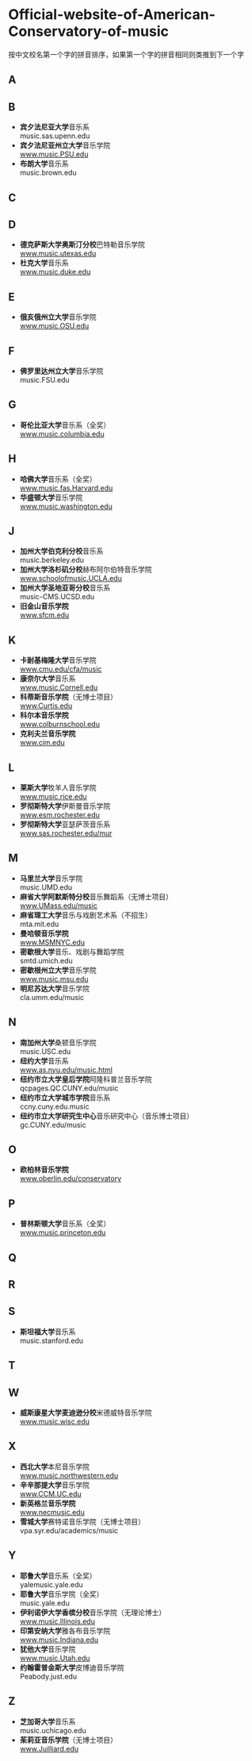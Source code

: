 # Official-website-of-American-Conservatory-of-music
按中文校名第一个字的拼音排序，如果第一个字的拼音相同则类推到下一个字
## A 
## B 
- **宾夕法尼亚大学**音乐系<br>
music.sas.upenn.edu
- **宾夕法尼亚州立大学**音乐学院<br>
www.music.PSU.edu
- **布朗大学**音乐系<br>
music.brown.edu
## C 
## D 
- **德克萨斯大学奥斯汀分校**巴特勒音乐学院<br>
www.music.utexas.edu
- **杜克大学**音乐系<br>
www.music.duke.edu
## E 
- **俄亥俄州立大学**音乐学院<br>
www.music.OSU.edu
## F 
- **佛罗里达州立大学**音乐学院<br>
music.FSU.edu
## G 
- **哥伦比亚大学**音乐系（全奖）<br>
www.music.columbia.edu
## H 
- **哈佛大学**音乐系（全奖）<br>
www.music.fas.Harvard.edu
- **华盛顿大学**音乐学院<br>
www.music.washington.edu
## J 
- **加州大学伯克利分校**音乐系<br>
music.berkeley.edu
- **加州大学洛杉矶分校**赫布阿尔伯特音乐学院<br>
www.schoolofmusic.UCLA.edu
- **加州大学圣地亚哥分校**音乐系<br>
music-CMS.UCSD.edu
- **旧金山音乐学院**<br>
www.sfcm.edu
## K 
- **卡耐基梅隆大学**音乐学院<br>
www.cmu.edu/cfa/music
- **康奈尔大学**音乐系<br>
www.music.Cornell.edu
- **科蒂斯音乐学院**（无博士项目）<br>
www.Curtis.edu
- **科尔本音乐学院**<br>
www.colburnschool.edu
- **克利夫兰音乐学院**<br>
www.cim.edu
## L 
- **莱斯大学**牧羊人音乐学院<br>
www.music.rice.edu
- **罗彻斯特大学**伊斯曼音乐学院<br>
www.esm.rochester.edu
- **罗彻斯特大学**亚瑟萨茨音乐系<br>
www.sas.rochester.edu/mur
## M 
- **马里兰大学**音乐学院<br>
music.UMD.edu
- **麻省大学阿默斯特分校**音乐舞蹈系（无博士项目）<br>
www.UMass.edu/music
- **麻省理工大学**音乐与戏剧艺术系（不招生）<br>
mta.mit.edu
- **曼哈顿音乐学院**<br>
www.MSMNYC.edu
- **密歇根大学**音乐、戏剧与舞蹈学院<br>
smtd.umich.edu
- **密歇根州立大学**音乐学院<br>
www.music.msu.edu
- **明尼苏达大学**音乐学院<br>
cla.umm.edu/music
## N 
- **南加州大学**桑顿音乐学院<br>
music.USC.edu
- **纽约大学**音乐系<br>
www.as.nyu.edu/music.html
- **纽约市立大学皇后学院**阿隆科普兰音乐学院<br>
qcpages.QC.CUNY.edu/music
- **纽约市立大学城市学院**音乐系<br>
ccny.cuny.edu.music
- **纽约市立大学研究生中心**音乐研究中心（音乐博士项目）<br>
gc.CUNY.edu/music
## O 
- **欧柏林音乐学院**<br>
www.oberlin.edu/conservatory
## P 
- **普林斯顿大学**音乐系（全奖）<br>
www.music.princeton.edu
## Q 
## R 
## S 
- **斯坦福大学**音乐系<br>
music.stanford.edu
## T 
## W 
- **威斯康星大学麦迪逊分校**米德威特音乐学院<br>
www.music.wisc.edu
## X 
- **西北大学**本尼音乐学院<br>
www.music.northwestern.edu
- **辛辛那提大学**音乐学院<br>
www.CCM.UC.edu
- **新英格兰音乐学院**<br>
www.necmusic.edu
- **雪城大学**赛特诺音乐学院（无博士项目）<br>
vpa.syr.edu/academics/music
## Y 
- **耶鲁大学**音乐系（全奖）<br>
yalemusic.yale.edu
- **耶鲁大学**音乐学院（全奖）<br>
music.yale.edu
- **伊利诺伊大学香槟分校**音乐学院（无理论博士）<br>
www.music.Illinois.edu
- **印第安纳大学**雅各布音乐学院<br>
www.music.Indiana.edu
- **犹他大学**音乐学院<br>
www.music.Utah.edu
- **约翰霍普金斯大学**皮博迪音乐学院<br>
Peabody.just.edu
## Z 
- **芝加哥大学**音乐系<br>
music.uchicago.edu
- **茱莉亚音乐学院**（无博士项目）<br>
www.Juilliard.edu

